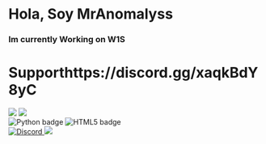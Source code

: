 <h1>Hola, Soy MrAnomalyss</h1>
<h3>Im currently Working on W1S</h3>
<h1>Supporthttps://discord.gg/xaqkBdY8yC</h1>
<img src="https://img.shields.io/github/followers/MrAnomalyss.svg?style=social&label=Follow&maxAge=2592000">
<img src="https://img.shields.io/badge/Visual_Studio-5C2D91?style=for-the-badge&logo=visual%20studio&logoColor=white">
<div class="image-container">
        <img src="https://img.shields.io/badge/Python-14354C?style=for-the-badge&logo=python&logoColor=white" alt="Python badge">
        <img src="https://img.shields.io/badge/HTML5-E34F26?style=for-the-badge&logo=html5&logoColor=white" alt="HTML5 badge">
    </div>
    <a href="https://discord.gg/A2xxdGRTgd">
  <img src="https://img.shields.io/badge/Discord-%235865F2.svg?style=for-the-badge&logo=discord&logoColor=white" alt="Discord">
</a>
<img src="https://github-readme-stats.vercel.app/api?username=MrAnomalyss&theme=blue-green">






